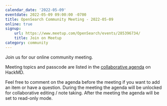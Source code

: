 ```yaml
---
calendar_date: '2022-05-09'
eventdate: 2022-05-09 09:00:00 -0700
title: OpenSearch Community Meeting - 2022-05-09
online: true
signup:
    url: https://www.meetup.com/OpenSearch/events/285396734/
    title: Join on Meetup
category: community
---
```


Join us for our online community meeting.

Meeting topics and passcode are listed in the [collaborative agenda](https://hackmd.io/@HmdZWaVnQU6M8icdvC5TwQ/HyYwp664q) on HackMD.

Feel free to comment on the agenda before the meeting if you want to add an item or have a question.
During the meeting the agenda will be unlocked for collaborative editing / note taking. After the meeting the agenda will be set to read-only mode.
